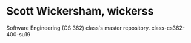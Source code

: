 # Scott Wickersham, wickerss
Software Engineering (CS 362) class's master repository.
class-cs362-400-su19
